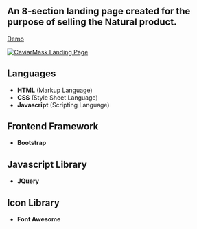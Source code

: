 An 8-section landing page created for the purpose of selling the Natural product.
---
[Demo](https://laravelspa.github.io/CaviarMask-Landing-Page/index.html)

[![CaviarMask Landing Page](https://laravelspa.site/img/portfolio/caviarmask-landing-page/full-page.jpeg "CaviarMask Landing Page")](https://laravelspa.github.io/CaviarMask-Landing-Page/index.html)

## Languages
- **HTML** (Markup Language)
- **CSS** (Style Sheet Language)
- **Javascript** (Scripting Language)

## Frontend Framework
- **Bootstrap**

## Javascript Library
- **JQuery**

## Icon Library
- **Font Awesome**
